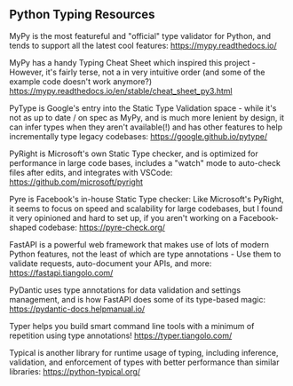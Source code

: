 ## Python Typing Resources

MyPy is the most featureful and "official" type validator for Python, and tends to support all the latest cool features:
https://mypy.readthedocs.io/

MyPy has a handy Typing Cheat Sheet which inspired this project - However, it's fairly terse, not a in very intuitive order (and some of the example code doesn't work anymore?)
https://mypy.readthedocs.io/en/stable/cheat_sheet_py3.html

PyType is Google's entry into the Static Type Validation space - while it's not as up to date / on spec as MyPy, and is much more lenient by design, it can infer types when they aren't available(!) and has other features to help incrementally type legacy codebases:
https://google.github.io/pytype/

PyRight is Microsoft's own Static Type checker, and is optimized for performance in large code bases, includes a "watch" mode to auto-check files after edits, and integrates with VSCode:
https://github.com/microsoft/pyright

Pyre is Facebook's in-house Static Type checker: Like Microsoft's PyRight, it seems to focus on speed and scalability for large codebases, but I found it very opinioned and hard to set up, if you aren't working on a Facebook-shaped codebase:
https://pyre-check.org/

FastAPI is a powerful web framework that makes use of lots of modern Python features, not the least of which are type annotations - Use them to validate requests, auto-document your APIs, and more:
https://fastapi.tiangolo.com/

PyDantic uses type annotations for data validation and settings management, and is how FastAPI does some of its type-based magic:
https://pydantic-docs.helpmanual.io/

Typer helps you build smart command line tools with a minimum of repetition using type annotations!
https://typer.tiangolo.com/

Typical is another library for runtime usage of typing, including inference, validation, and enforcement of types with better performance than similar libraries:
https://python-typical.org/